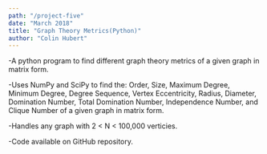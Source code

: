 ```yaml
---
path: "/project-five"
date: "March 2018"
title: "Graph Theory Metrics(Python)"
author: "Colin Hubert"
---
```


-A python program to find different graph theory metrics of a given graph in matrix form.

-Uses NumPy and SciPy to find the: Order, Size, Maximum Degree, Minimum Degree, Degree Sequence, Vertex Eccentricity, Radius, Diameter, Domination Number, Total Domination Number, Independence Number, and Clique Number of a given graph in matrix form.

-Handles any graph with 2 < N < 100,000 verticies.

-Code available on GitHub repository.